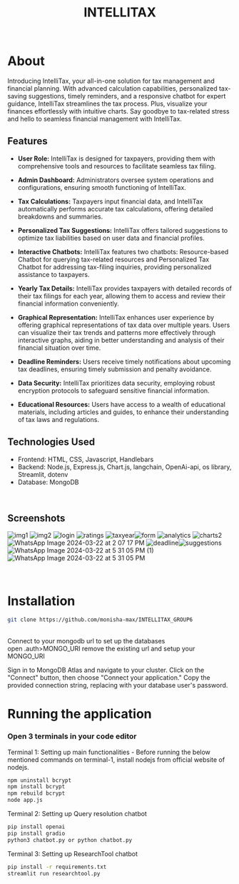 <h1 align="center">
    INTELLITAX
</h1>

<br>

# About
Introducing IntelliTax, your all-in-one solution for tax management and financial planning. With advanced calculation capabilities, personalized tax-saving suggestions, timely reminders, and a responsive chatbot for expert guidance, IntelliTax streamlines the tax process. Plus, visualize your finances effortlessly with intuitive charts. Say goodbye to tax-related stress and hello to seamless financial management with IntelliTax.

## Features

- **User Role:**  IntelliTax is designed for taxpayers, providing them with comprehensive tools and resources to facilitate seamless tax filing.

- **Admin Dashboard:**  Administrators oversee system operations and configurations, ensuring smooth functioning of IntelliTax.

- **Tax Calculations:**  Taxpayers input financial data, and IntelliTax automatically performs accurate tax calculations, offering detailed breakdowns and summaries.

- **Personalized Tax Suggestions:** IntelliTax offers tailored suggestions to optimize tax liabilities based on user data and financial profiles.

- **Interactive Chatbots:**  IntelliTax features two chatbots: Resource-based Chatbot for querying tax-related resources and Personalized Tax Chatbot for addressing tax-filing inquiries, providing personalized assistance to taxpayers.

- **Yearly Tax Details:** IntelliTax provides taxpayers with detailed records of their tax filings for each year, allowing them to access and review their financial information conveniently.

- **Graphical Representation:** IntelliTax enhances user experience by offering graphical representations of tax data over multiple years. Users can visualize their tax trends and patterns more effectively through interactive graphs, aiding in better understanding and analysis of their financial situation over time.

- **Deadline Reminders:**  Users receive timely notifications about upcoming tax deadlines, ensuring timely submission and penalty avoidance.

- **Data Security:**  IntelliTax prioritizes data security, employing robust encryption protocols to safeguard sensitive financial information.


- **Educational Resources:**  Users have access to a wealth of educational materials, including articles and guides, to enhance their understanding of tax laws and regulations.

## Technologies Used

- Frontend: HTML, CSS, Javascript, Handlebars
- Backend: Node.js, Express.js, Chart.js, langchain, OpenAi-api, os library, Streamlit, dotenv
- Database: MongoDB

<br>

## Screenshots
![img1](https://github.com/monisha-max/group6_Intellitax/assets/124153277/74fec379-cad9-40d5-a3df-c0823424377d)
![img2](https://github.com/monisha-max/group6_Intellitax/assets/124153277/4aae02c5-bf43-4402-a746-96473e08cc57)
![login](https://github.com/monisha-max/group6_Intellitax/assets/124153277/59bfa230-d3d7-4c85-a822-c017f6010836)
![ratings](https://github.com/monisha-max/group6_Intellitax/assets/124153277/ecb58726-5d68-4a5a-92e9-73adcda5f374)
![taxyear](https://github.com/monisha-max/group6_Intellitax/assets/124153277/36d67c1b-bc82-4594-924c-04f8a97b74ad)![form](https://github.com/monisha-max/group6_Intellitax/assets/124153277/e55584fb-6265-46e6-9694-7ee80b3d98d6)
![analytics](https://github.com/monisha-max/group6_Intellitax/assets/124153277/40168302-abf5-4eec-9c83-ec39be23f27d)
![charts2](https://github.com/monisha-max/group6_Intellitax/assets/124153277/cbc38152-36e5-45e9-aebe-232ebc6df817)
![WhatsApp Image 2024-03-22 at 2 07 17 PM](https://github.com/monisha-max/group6_Intellitax/assets/124153277/18a2be9f-9258-4f67-a4f3-71cc5d337bc6)
![deadline](https://github.com/monisha-max/group6_Intellitax/assets/124153277/bfe25675-26cf-4ddd-9182-f1919e890785)![suggestions](https://github.com/monisha-max/group6_Intellitax/assets/124153277/36314fef-935a-40c3-ac95-4c78197292d3)
![WhatsApp Image 2024-03-22 at 5 31 05 PM (1)](https://github.com/monisha-max/group6_Intellitax/assets/124153277/9b74be68-a20b-4d81-987b-47b4ce2158f3)
![WhatsApp Image 2024-03-22 at 5 31 05 PM](https://github.com/monisha-max/group6_Intellitax/assets/124153277/f77d9604-0001-4ee9-b2fb-e8e40f7b102c)


<br>

# Installation

```sh
git clone https://github.com/monisha-max/INTELLITAX_GROUP6
```
<br>
Connect to your mongodb url to set up the databases<br>
open .auth>MONGO_URI
remove the existing url and setup your MONGO_URI<be>

Sign in to MongoDB Atlas and navigate to your cluster.
Click on the "Connect" button, then choose "Connect your application."
Copy the provided connection string, replacing <password> with your database user's password.

# Running the application

### Open 3 terminals in your code editor

Terminal 1: Setting up main functionalities - Before running the below mentioned commands on terminal-1, install nodejs from official website of nodejs.

```sh
npm uninstall bcrypt
npm install bcrypt
npm rebuild bcrypt
node app.js
```

Terminal 2: Setting up Query resolution chatbot

```sh
pip install openai
pip install gradio
python3 chatbot.py or python chatbot.py
```
Terminal 3: Setting up ResearchTool chatbot

```sh
pip install -r requirements.txt
streamlit run researchtool.py
```


<br>
